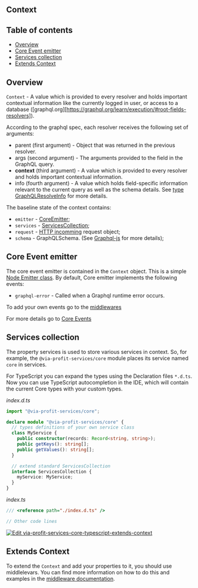 ## Context

## Table of contents

- [Overview](#overview)
- [Core Event emitter](#core-event-emitter)
- [Services collection](#services-collection)
- [Extends Context](#extends-context)

## Overview

`Context` - A value which is provided to every resolver and holds important contextual information like the currently logged in user, or access to a database ([graphql.org][https://graphql.org/learn/execution/#root-fields-resolvers]).

According to the graphql spec, each resolver receives the following set of arguments:

 - parent (first argument) - Object that was returned in the previous resolver.
 - args (second argument) - The arguments provided to the field in the GraphQL query.
 - **context** (third argument) - A value which is provided to every resolver and holds important contextual information.
 - info (fourth argument) - A value which holds field-specific information relevant to the current query as well as the schema details. See [type GraphQLResolveInfo](https://graphql.org/graphql-js/type/#graphqlobjecttype) for more details.


The baseline state of the context contains:

 - `emitter` - [CoreEmitter](#core-event-emitter);
 - `services` - [ServicesCollection](#services-collection);
 - `request` - [HTTP incomming](https://nodejs.org/api/http.html#class-httpincomingmessage) request object;
 - `schema` - GraphQLSchema. (See [Graphql-js](https://graphql.org/graphql-js/type/#graphqlschema) for more details);


## Core Event emitter

The core event emitter is contained in the `Context` object. This is a simple [Node Emitter class](https://nodejs.org/api/events.html#class-eventemitter). By default, Core emitter implements the following events:

 - `graphql-error` - Called when a Graphql runtime error occurs.

To add your own events go to the [middlewares](./middlewares.md)

For more details go to [Core Events](./events.md)



## Services collection

The property services is used to store various services in context. So, for example, the `@via-profit-services/core` module places its service named `core` in services.

For TypeScript you can expand the types using the Declaration files `*.d.ts`.
Now you can use TypeScript autocompletion in the IDE, which will contain the current Core types with your custom types.

_index.d.ts_

```ts
import "@via-profit-services/core";

declare module "@via-profit-services/core" {
  // types definitions of your own service class
  class MyService {
    public constructor(records: Record<string, string>);
    public getKeys(): string[];
    public getValues(): string[];
  }

  // extend standard ServicesCollection
  interface ServicesCollection {
    myService: MyService;
  }
}
```

_index.ts_

```ts
/// <reference path="./index.d.ts" />

// Other code lines
```

[![Edit via-profit-services-core-typescript-extends-context](https://codesandbox.io/static/img/play-codesandbox.svg)](https://codesandbox.io/s/via-profit-services-core-typescript-extends-context-51i51?fontsize=14&hidenavigation=1&theme=dark)


## Extends Context

To extend the `Context` and add your properties to it, you should use middlelevars. You can find more information on how to do this and examples in the [middleware documentation](./middlewares.md).